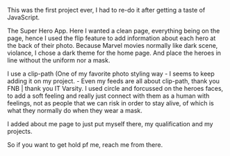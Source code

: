 This was the first project ever, I had to re-do it after getting a taste of JavaScript.

The Super Hero App. Here I wanted a clean page, everything being on the page, hence I used the flip feature to add information about each hero at the back of their photo.
Because Marvel movies normally like dark scene, violance, I chose a dark theme for the home page. 
And place the heroes in line without the uniform nor a mask. 

I use a clip-path (One of my favorite photo styling way - I seems to keep adding it on my project. - Even my feeds are all about clip-path, thank you FNB | thank you IT Varsity.
I used circle and forcussed on the heroes faces, to add a soft feeling and really just connect with them as a human with feelings, not as people that we can risk in order to stay alive, 
of which is what they normally do when they wear a mask.

I added about me page to just put myself there, my qualification and my projects. 

So if you want to get hold pf me, reach me from there.
